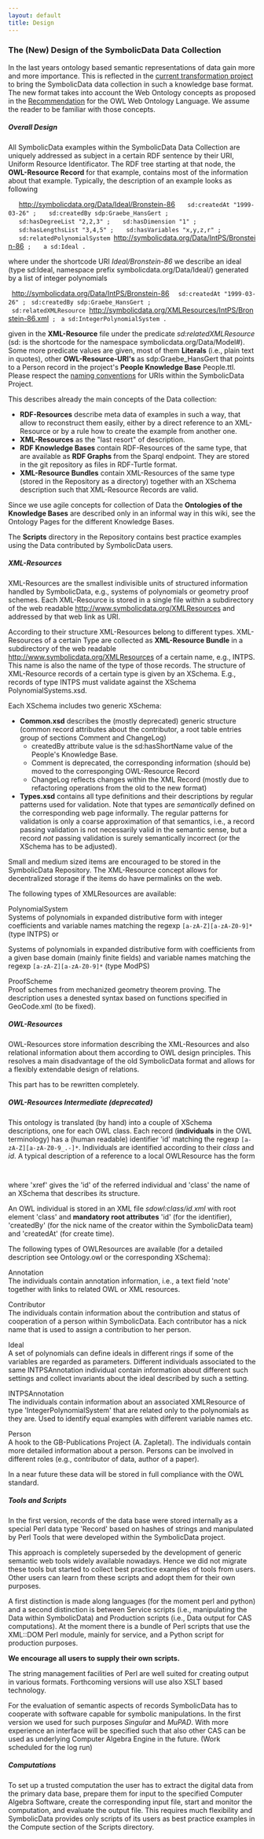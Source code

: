 ```yaml
---
layout: default
title: Design
---
```


### The (New) Design of the SymbolicData Data Collection

In the last years ontology based semantic representations of data gain more and more importance. This is reflected in the [current transformation project](Projects.EScience "wikilink") to bring the SymbolicData data collection in such a knowledge base format. The new format takes into account the Web Ontology concepts as proposed in the [Recommendation](http://www.w3.org/TR/owl-features|W3C) for the OWL Web Ontology Language. We assume the reader to be familiar with those concepts.

##### Overall Design

All SymbolicData examples within the SymbolicData Data Collection are uniquely addressed as subject in a certain RDF sentence by their URI, Uniform Resource Identificator. The RDF tree starting at that node, the **OWL-Resource Record** for that example, contains most of the information about that example. Typically, the description of an example looks as following

`   `<http://symbolicdata.org/Data/Ideal/Bronstein-86>
`   sd:createdAt "1999-03-26" ;`
`   sd:createdBy sdp:Graebe_HansGert ;`
`   sd:hasDegreeList "2,2,3" ;`
`   sd:hasDimension "1" ;`
`   sd:hasLengthsList "3,4,5" ;`
`   sd:hasVariables "x,y,z,r" ;`
`   sd:relatedPolynomialSystem `<http://symbolicdata.org/Data/IntPS/Bronstein-86>` ;`
`   a sd:Ideal .`

where under the shortcode URI *Ideal/Bronstein-86* we describe an ideal (type sd:Ideal, namespace prefix symbolicdata.org/Data/Ideal/) generated by a list of integer polynomials

` `<http://symbolicdata.org/Data/IntPS/Bronstein-86>` `
` sd:createdAt "1999-03-26" ;`
` sd:createdBy sdp:Graebe_HansGert ;`
` sd:relatedXMLResource `<http://symbolicdata.org/XMLResources/IntPS/Bronstein-86.xml>` ;`
` a sd:IntegerPolynomialSystem .`

given in the **XML-Resource** file under the predicate *sd:relatedXMLResource* (sd: is the shortcode for the namespace symbolicdata.org/Data/Model\#). Some more predicate values are given, most of them **Literals** (i.e., plain text in quotes), other **OWL-Resource-URI's** as sdp:Graebe\_HansGert that points to a Person record in the project's **People Knowledge Base** People.ttl. Please respect the [naming conventions](Naming "wikilink") for URIs within the SymbolicData Project.

This describes already the main concepts of the Data collection:

-   **RDF-Resources** describe meta data of examples in such a way, that allow to reconstruct them easily, either by a direct reference to an XML-Resource or by a rule how to create the example from another one.
-   **XML-Resources** as the "last resort" of description.
-   **RDF Knowledge Bases** contain RDF-Resources of the same type, that are available as **RDF Graphs** from the Sparql endpoint. They are stored in the git repository as files in RDF-Turtle format.
-   **XML-Resource Bundles** contain XML-Resources of the same type (stored in the Repository as a directory) together with an XSchema description such that XML-Resource Records are valid.

Since we use agile concepts for collection of Data the **Ontologies of the Knowledge Bases** are described only in an informal way in this wiki, see the Ontology Pages for the different Knowledge Bases.

The **Scripts** directory in the Repository contains best practice examples using the Data contributed by SymbolicData users.

##### XML-Resources

XML-Resources are the smallest indivisible units of structured information handled by SymbolicData, e.g., systems of polynomials or geometry proof schemes. Each XML-Resource is stored in a single file within a subdirectory of the web readable <http://www.symbolicdata.org/XMLResources> and addressed by that web link as URI.

According to their structure XML-Resources belong to different types. XML-Resources of a certain Type are collected as **XML-Resource Bundle** in a subdirectory of the web readable <http://www.symbolicdata.org/XMLResources> of a certain name, e.g., INTPS. This name is also the name of the type of those records. The structure of XML-Resource records of a certain type is given by an XSchema. E.g., records of type INTPS must validate against the XSchema PolynomialSystems.xsd.

Each XSchema includes two generic XSchema:

-   **Common.xsd** describes the (mostly deprecated) generic structure (common record attributes about the contributor, a root table entries group of sections Comment and ChangeLog)
    -   createdBy attribute value is the sd:hasShortName value of the People's Knowledge Base.
    -   Comment is deprecated, the corresponding information (should be) moved to the corresponging OWL-Resource Record
    -   ChangeLog reflects changes within the XML Record (mostly due to refactoring operations from the old to the new format)
-   **Types.xsd** contains all type definitions and their descriptions by regular patterns used for validation. Note that types are *semantically* defined on the corresponding web page informally. The regular patterns for validation is only a coarse approximation of that semantics, i.e., a record passing validation is not necessarily valid in the semantic sense, but a record *not* passing validation is surely semantically incorrect (or the XSchema has to be adjusted).

Small and medium sized items are encouraged to be stored in the SymbolicData Repository. The XML-Resource concept allows for decentralized storage if the items do have permalinks on the web.

The following types of XMLResources are available:

PolynomialSystem  
Systems of polynomials in expanded distributive form with integer coefficients and variable names matching the regexp `[a-zA-Z][a-zA-Z0-9]*` (type INTPS) or

Systems of polynomials in expanded distributive form with coefficients from a given base domain (mainly finite fields) and variable names matching the regexp `[a-zA-Z][a-zA-Z0-9]*` (type ModPS)

ProofScheme  
Proof schemes from mechanized geometry theorem proving. The description uses a denested syntax based on functions specified in GeoCode.xml (to be fixed).

##### OWL-Resources

OWL-Resources store information describing the XML-Resources and also relational information about them according to OWL design principles. This resolves a main disadvantage of the old SymbolicData format and allows for a flexibly extendable design of relations.

This part has to be rewritten completely.

##### OWL-Resources Intermediate (deprecated)

This ontology is translated (by hand) into a couple of XSchema descriptions, one for each OWL class. Each record (**individuals** in the OWL terminology) has a (human readable) identifier 'id' matching the regexp `[a-zA-Z][a-zA-Z0-9_.-]*`. Individuals are identified according to their *class* and *id*. A typical description of a reference to a local OWLResource has the form

`   `<OWL xref="ZeroDim.example_7" class="INTPSAnnotation"/>` `

where 'xref' gives the 'id' of the referred individual and 'class' the name of an XSchema that describes its structure.

An OWL individual is stored in an XML file *sdowl:class/id.xml* with root element 'class' and **mandatory root attributes** 'id' (for the identifier), 'createdBy' (for the nick name of the creator within the SymbolicData team) and 'createdAt' (for create time).

The following types of OWLResources are available (for a detailed description see Ontology.owl or the corresponding XSchema):

Annotation  
The individuals contain annotation information, i.e., a text field 'note' together with links to related OWL or XML resources.

Contributor  
The individuals contain information about the contribution and status of cooperation of a person within SymbolicData. Each contributor has a nick name that is used to assign a contribution to her person.

Ideal  
A set of polynomials can define ideals in different rings if some of the variables are regarded as parameters. Different individuals associated to the same INTPSAnnotation individual contain information about different such settings and collect invariants about the ideal described by such a setting.

INTPSAnnotation  
The individuals contain information about an associated XMLResource of type 'IntegerPolynomialSystem' that are related only to the polynomials as they are. Used to identify equal examples with different variable names etc.

Person  
A hook to the GB-Publications Project (A. Zapletal). The individuals contain more detailed information about a person. Persons can be involved in different roles (e.g., contributor of data, author of a paper).

In a near future these data will be stored in full compliance with the OWL standard.

##### Tools and Scripts

In the first version, records of the data base were stored internally as a special Perl data type 'Record' based on hashes of strings and manipulated by Perl Tools that were developed within the SymbolicData project.

This approach is completely superseded by the development of generic semantic web tools widely available nowadays. Hence we did not migrate these tools but started to collect best practice examples of tools from users. Other users can learn from these scripts and adopt them for their own purposes.

A first distinction is made along languages (for the moment perl and python) and a second distinction is between Service scripts (i.e., manipulating the Data within SymbolicData) and Production scripts (i.e., Data output for CAS computations). At the moment there is a bundle of Perl scripts that use the XML::DOM Perl module, mainly for service, and a Python script for production purposes.

**We encourage all users to supply their own scripts.**

The string management facilities of Perl are well suited for creating output in various formats. Forthcoming versions will use also XSLT based technology.

For the evaluation of semantic aspects of records SymbolicData has to cooperate with software capable for symbolic manipulations. In the first version we used for such purposes *Singular* and *MuPAD*. With more experience an interface will be specified such that also other CAS can be used as underlying Computer Algebra Engine in the future. (Work scheduled for the log run)

##### Computations

To set up a trusted computation the user has to extract the digital data from the primary data base, prepare them for input to the specified Computer Algebra Software, create the corresponding input file, start and monitor the computation, and evaluate the output file. This requires much flexibility and SymbolicData provides only scripts of its users as best practice examples in the Compute section of the Scripts directory.
